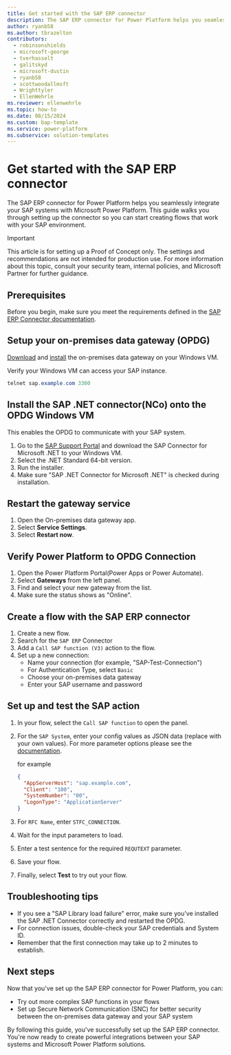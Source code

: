 ```yaml
---
title: Get started with the SAP ERP connector
description: The SAP ERP connector for Power Platform helps you seamlessly integrate your SAP systems with Microsoft Power Platform. This guide walks you through setting up the connector so you can start creating flows that work with your SAP environment.
author: ryanb58
ms.author: tbrazelton
contributors:
  - robinsonshields
  - microsoft-george
  - tverhasselt
  - galitskyd
  - microsoft-dustin
  - ryanb58
  - scottwoodallmsft
  - Wrighttyler
  - EllenWehrle
ms.reviewer: ellenwehrle
ms.topic: how-to
ms.date: 08/15/2024
ms.custom: bap-template
ms.service: power-platform
ms.subservice: solution-templates
---
```


# Get started with the SAP ERP connector

The SAP ERP connector for Power Platform helps you seamlessly integrate your SAP systems with Microsoft Power Platform. This guide walks you through setting up the connector so you can start creating flows that work with your SAP environment.

> [!IMPORTANT]
> This article is for setting up a Proof of Concept only. The settings and recommendations are not intended for production use. For more information about this topic,  consult your security team, internal policies, and Microsoft Partner for further guidance.

## Prerequisites

Before you begin, make sure you meet the requirements defined in the [SAP ERP Connector documentation](https://learn.microsoft.com/connectors/saperp/#pre-requisites).

## Setup your on-premises data gateway (OPDG)

[Download](https://aka.ms/opdg) and [install](https://learn.microsoft.com/data-integration/gateway/service-gateway-install#download-and-install-a-standard-gateway) the on-premises data gateway on your Windows VM.

Verify your Windows VM can access your SAP instance.

```powershell
telnet sap.example.com 3300
```

## Install the SAP .NET connector(NCo) onto the OPDG Windows VM

This enables the OPDG to communicate with your SAP system.

1. Go to the [SAP Support Portal](https://support.sap.com/en/product/connectors/msnet.html) and download the SAP Connector for Microsoft .NET to your Windows VM.
1. Select the .NET Standard 64-bit version.
1. Run the installer.
1. Make sure "SAP .NET Connector for Microsoft .NET" is checked during installation.

## Restart the gateway service

1. Open the On-premises data gateway app.
1. Select **Service Settings**.
1. Select **Restart now**.

## Verify Power Platform to OPDG Connection

1. Open the Power Platform Portal(Power Apps or Power Automate).
1. Select **Gateways** from the left panel.
1. Find and select your new gateway from the list.
1. Make sure the status shows as "Online".

## Create a flow with the SAP ERP connector

1. Create a new flow.
1. Search for the `SAP ERP` Connector
1. Add a `Call SAP function (V3)` action to the flow.
1. Set up a new connection:
   - Name your connection (for example, "SAP-Test-Connection")
   - For Authentication Type, select `Basic`
   - Choose your on-premises data gateway
   - Enter your SAP username and password

## Set up and test the SAP action

1. In your flow, select the `Call SAP function` to open the panel.
1. For the `SAP System`, enter your config values as JSON data (replace with your own values). For more parameter options please see the [documentation](https://learn.microsoft.com/connectors/saperp/#call-sap-function-(v3)-(preview)).

   for example
   ```json
   {
     "AppServerHost": "sap.example.com",
     "Client": "100",
     "SystemNumber": "00",
     "LogonType": "ApplicationServer"
   }
   ```

1. For `RFC Name`, enter `STFC_CONNECTION`.
1. Wait for the input parameters to load.
1. Enter a test sentence for the required `REQUTEXT` parameter.
1. Save your flow.
1. Finally, select **Test** to try out your flow.

## Troubleshooting tips

- If you see a "SAP Library load failure" error, make sure you've installed the SAP .NET Connector correctly and restarted the OPDG.
- For connection issues, double-check your SAP credentials and System ID.
- Remember that the first connection may take up to 2 minutes to establish.

## Next steps

Now that you've set up the SAP ERP connector for Power Platform, you can:

- Try out more complex SAP functions in your flows
- Set up Secure Network Communication (SNC) for better security between the on-premises data gateway and your SAP system

By following this guide, you've successfully set up the SAP ERP connector. You're now ready to create powerful integrations between your SAP systems and Microsoft Power Platform solutions.
